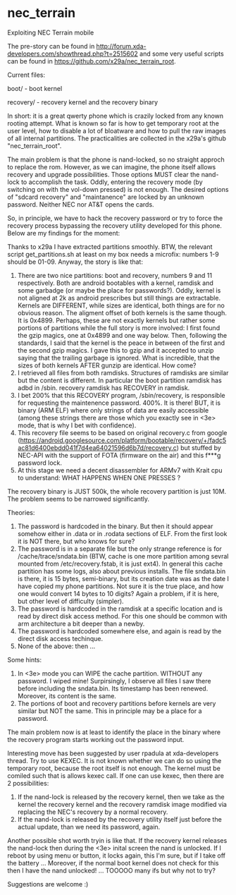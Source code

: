 # nec_terrain
Exploiting NEC Terrain mobile

The pre-story can be found in http://forum.xda-developers.com/showthread.php?t=2515602
and some very useful scripts can be found in https://github.com/x29a/nec_terrain_root.

Current files:

boot/ - boot kernel

recovery/ - recovery kernel and the recovery binary

In short: it is a great qwerty phone which is crazily locked from any known rooting attempt.
What is known so far is how to get temporary root at the user level, how to disable a lot of
bloatware and how to pull the raw images of all internal partitions. The practicalities are
collected in the x29a's github "nec_terrain_root".

The main problem is that the phone is nand-locked, so no straight approch to replace the rom.
However, as we can imagine, the phone itself allows recovery and upgrade possibilities.
Those options MUST clear the nand-lock to accomplish the task. Oddly, entering the recovery mode
(by switching on with the vol-down pressed) is not enough. The desired options of "sdcard recovery"
and "maintanence" are locked by an unknown password. Neither NEC nor AT&T opens the cards.

So, in principle, we have to hack the recovery password or try to force the recovery process bypassing the recovery utility developed for this phone. Below are my findings for the moment:

Thanks to x29a I have extracted partitions smoothly. BTW, the relevant script get_partitions.sh at least on my box needs a microfix: numbers 1-9 should be 01-09. Anyway, the story is like that:
1. There are two nice partitions: boot and recovery, numbers 9 and 11 respectively. Both are android bootables with a kernel, ramdisk and some garbadge (or maybe the place for passwords?). Oddly, kernel is not aligned at 2k as android prescribes but still things are extractable. Kernels are DIFFERENT, while sizes are identical, both things are for no obvious reason. The aligment offset of both kernels is the same though. It is 0x4899. Perhaps, these are not exactly kernels but rather some portions of partitions while the full story is more involved:
I first found the gzip magics, one at 0x4899 and one way below. Then, following the standards, I said that the kernel is the peace in between of the first and the second gzip magics. I gave this to gzip and it accepted to unzip saying that the trailing garbage is ignored.
What is incredible, that the sizes of both kernels AFTER gunzip are identical. How come?
2. I retrieved all files from both ramdisks. Structures of ramdisks are similar but the content is different. In particular the boot partition ramdisk has adbd in /sbin. recovery ramdisk has RECOVERY in ramdisk.
3. I bet 200% that this RECOVERY program, /sbin/recovery, is responsible for requesting the maintenence password. 400%. It is there! BUT, it is binary (ARM ELF) where only strings of data are easily accessible (among these strings there are those which you exactly see in <3e> mode, that is why I bet with confidence).
4. This recovery file seems to be based on original recovery.c from google (https://android.googlesource.com/platform/bootable/recovery/+/fadc5ac81d6400ebdd041f7d4ea64021596d6b7d/recovery.c) but stuffed by NEC-API with the support of FOTA (firmware on the air) and this f***g password lock.
5. At this stage we need a decent disassembler for ARMv7 with Krait cpu to understand: WHAT HAPPENS WHEN ONE PRESSES <OK>?

The recovery binary is JUST 500k, the whole recovery partition is just 10M. The problem seems to be narrowed significantly.

Theories:
1. The password is hardcoded in the binary. But then it should appear somehow either in .data or in .rodata sections of ELF. From the first look it is NOT there, but who knows for sure?
2. The password is in a separate file but the only strange reference is for /cache/trace/sndata.bin (BTW, cache is one more partition among sevral mounted from /etc/recovery.fstab, it is just ext4). In general this cache partition has some logs, also about previous installs. The file sndata.bin is there, it is 15 bytes, semi-binary, but its creation date was as the date I have copied my phone partitions. Not sure it is the true place, and how one would convert 14 bytes to 10 digits? Again a problem, if it is here, but other level of difficulty (simpler).
3. The password is hardcoded in the ramdisk at a specific location and is read by direct disk access method. For this one should be common with arm architecture a bit deeper than a newby.
4. The password is hardcoded somewhere else, and again is read by the direct disk access techinque.
5. None of the above: then ...

Some hints:
1. In <3e> mode you can WIPE the cache partition. WITHOUT any password. I wiped mine! Surpirsingly, I observe all files I saw there before including the sndata.bin. Its timestamp has been renewed. Moreover, its content is the same.
2. The portions of boot and recovery partitions before kernels are very similar but NOT the same. This in principle may be a place for a password.

The main problem now is at least to identify the place in the binary where the recovery program starts working out the password input.

Interesting move has been suggested by user rpadula at xda-developers thread. Try to use KEXEC. It is not known whether we can do so using the temporary root, because the root itself is not enough. The kernel must be comiled such that is allows kexec call.
If one can use kexec, then there are 2 possibilities:
1. If the nand-lock is released by the recovery kernel, then we take as the kernel the recovery kernel and the recovery ramdisk image modified via replacing the NEC's recovery by a normal recovery.
2. If the nand-lock is released by the recovery utility itself just before the actual update, than we need its password, again.
 
Another possible shot worth tryin is like that. If the recovery kernel releases the nand-lock then during the <3e> inital screen the nand is unlocked. If I reboot by using menu or button, it locks again, this I'm sure, but if I take off the battery ... Moreover, if the normal boot kernel does not check for this then I have the nand unlocked! ... TOOOOO many ifs but why not to try?

Suggestions are welcome :)
